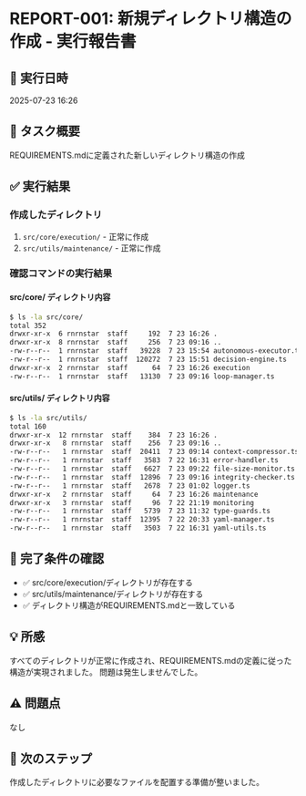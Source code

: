 # REPORT-001: 新規ディレクトリ構造の作成 - 実行報告書

## 📅 実行日時
2025-07-23 16:26

## 🎯 タスク概要
REQUIREMENTS.mdに定義された新しいディレクトリ構造の作成

## ✅ 実行結果

### 作成したディレクトリ
1. `src/core/execution/` - 正常に作成
2. `src/utils/maintenance/` - 正常に作成

### 確認コマンドの実行結果

#### src/core/ ディレクトリ内容
```bash
$ ls -la src/core/
total 352
drwxr-xr-x  6 rnrnstar  staff     192  7 23 16:26 .
drwxr-xr-x  8 rnrnstar  staff     256  7 23 09:16 ..
-rw-r--r--  1 rnrnstar  staff   39228  7 23 15:54 autonomous-executor.ts
-rw-r--r--  1 rnrnstar  staff  120272  7 23 15:51 decision-engine.ts
drwxr-xr-x  2 rnrnstar  staff      64  7 23 16:26 execution
-rw-r--r--  1 rnrnstar  staff   13130  7 23 09:16 loop-manager.ts
```

#### src/utils/ ディレクトリ内容
```bash
$ ls -la src/utils/
total 160
drwxr-xr-x  12 rnrnstar  staff    384  7 23 16:26 .
drwxr-xr-x   8 rnrnstar  staff    256  7 23 09:16 ..
-rw-r--r--   1 rnrnstar  staff  20411  7 23 09:14 context-compressor.ts
-rw-r--r--   1 rnrnstar  staff   3583  7 22 16:31 error-handler.ts
-rw-r--r--   1 rnrnstar  staff   6627  7 23 09:22 file-size-monitor.ts
-rw-r--r--   1 rnrnstar  staff  12896  7 23 09:16 integrity-checker.ts
-rw-r--r--   1 rnrnstar  staff   2678  7 23 01:02 logger.ts
drwxr-xr-x   2 rnrnstar  staff     64  7 23 16:26 maintenance
drwxr-xr-x   3 rnrnstar  staff     96  7 22 21:19 monitoring
-rw-r--r--   1 rnrnstar  staff   5739  7 23 11:32 type-guards.ts
-rw-r--r--   1 rnrnstar  staff  12395  7 22 20:33 yaml-manager.ts
-rw-r--r--   1 rnrnstar  staff   3503  7 22 16:31 yaml-utils.ts
```

## 🎯 完了条件の確認
- ✅ src/core/execution/ディレクトリが存在する
- ✅ src/utils/maintenance/ディレクトリが存在する
- ✅ ディレクトリ構造がREQUIREMENTS.mdと一致している

## 💡 所感
すべてのディレクトリが正常に作成され、REQUIREMENTS.mdの定義に従った構造が実現されました。
問題は発生しませんでした。

## ⚠️ 問題点
なし

## 📝 次のステップ
作成したディレクトリに必要なファイルを配置する準備が整いました。